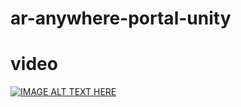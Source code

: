 # ar-anywhere-portal-unity

#  video

[![IMAGE ALT TEXT HERE](http://img.youtube.com/vi/NJd94VYLB5s/0.jpg)](http://www.youtube.com/watch?v=NJd94VYLB5s)
